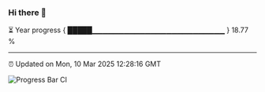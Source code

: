 ### Hi there 👋

⏳ Year progress { █████▁▁▁▁▁▁▁▁▁▁▁▁▁▁▁▁▁▁▁▁▁▁▁▁▁ } 18.77 %

---

⏰ Updated on Mon, 10 Mar 2025 12:28:16 GMT

![Progress Bar CI](https://github.com/liununu/liununu/workflows/Progress%20Bar%20CI/badge.svg)
